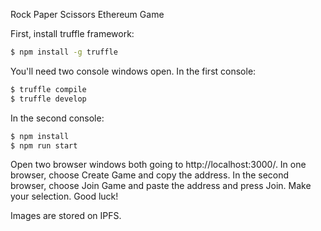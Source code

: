 Rock Paper Scissors Ethereum Game

First, install truffle framework:

```bash
$ npm install -g truffle
```

You'll need two console windows open.  In the first console:

```bash
$ truffle compile
$ truffle develop
```

In the second console:

```bash
$ npm install
$ npm run start
```

Open two browser windows both going to http://localhost:3000/.  In one browser, choose Create Game and copy the address.  In the second browser,
choose Join Game and paste the address and press Join.  Make your selection.  Good luck!

Images are stored on IPFS.